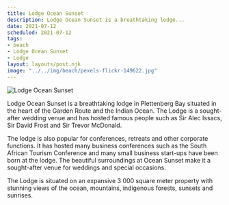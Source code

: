 ```yaml
---
title: Lodge Ocean Sunset
description: Lodge Ocean Sunset is a breathtaking lodge...
date: 2021-07-12
scheduled: 2021-07-12
tags:
- beach
- Lodge Ocean Sunset
- Lodge
layout: layouts/post.njk
image: "../../img/beach/pexels-flickr-149622.jpg"
---
```


![Lodge Ocean Sunset](../../img/beach/pexels-flickr-149622.jpg)

Lodge Ocean Sunset is a breathtaking lodge in Plettenberg Bay situated in the heart of the Garden Route and the Indian Ocean. The Lodge is a sought-after wedding venue and has hosted famous people such as Sir Alec Issacs, Sir David Frost and Sir Trevor McDonald.

The lodge is also popular for conferences, retreats and other corporate functions. It has hosted many business conferences such as the South African Tourism Conference and many small business start-ups have been born at the lodge. The beautiful surroundings at Ocean Sunset make it a sought-after venue for weddings and special occasions.

The Lodge is situated on an expansive 3 000 square meter property with stunning views of the ocean, mountains, indigenous forests, sunsets and sunrises.